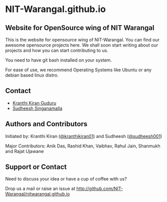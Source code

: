 # NIT-Warangal.github.io
## Website for OpenSource wing of NIT Warangal

This is the website for opensource wing of NIT-Warangal. You can find our awesome opensource projects here. 
We shall soon start writing about our projects and how you can start contributing to us.

You need to have git bash installed on your system. 

For ease of use, we recommend Operating Systems like Ubuntu or any debian based linux distro.

## Contact 

* [Kranthi Kiran Guduru](https://github.com/kranthikiran01)
* [Sudheesh Singanamalla](https://github.com/sudheesh001)

## Authors and Contributors 
Initiated by: Kranthi Kiran ([@kranthikiran01](https://github.com/kranthikiran01)) and Sudheesh ([@sudheesh001](https://github.com/sudheesh001)) 

Major Contributors: Anik Das, Rashid Khan, Vaibhav, Rahul Jain, Shanmukh and Rajat Ujawane

## Support or Contact

Need to discuss your idea or have a cup of coffee with us? 

Drop us a mail or raise an issue at http://github.com/NIT-Warangal/nitwarangal.github.io
